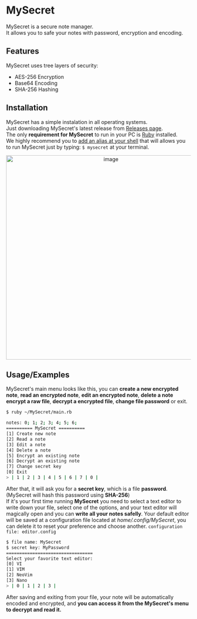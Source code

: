 
# MySecret  

MySecret is a secure note manager.<br>
It allows you to safe your notes with password, encryption and encoding.


## Features
MySecret uses tree layers of security:
- AES-256 Encryption
- Base64 Encoding
- SHA-256 Hashing


## Installation

MySecret has a simple instalation in all operating systems.<br>
Just downloading MySecret's latest release from [Releases page](https://github.com/FelipeFTN/MySecret/releases).<br>
The only **requirement for MySecret** to run in your PC is [Ruby](https://www.ruby-lang.org) installed.<br>
We highly recommend you to [add an alias at your shell](https://linuxize.com/post/how-to-create-bash-aliases/) that will allows you to run MySecret just by typing: `$ mysecret` at your terminal.
<div align="center">
<img width="556" alt="image" src="https://user-images.githubusercontent.com/80127749/210393450-cb1cd1ec-a0b3-4a8c-8ae1-0384240bd77c.png">
</div>



## Usage/Examples

MySecret's main menu looks like this, you can **create a new encrypted note**, **read an encrypted note**, **edit an encrypted note**, **delete a note** **encrypt a raw file**, **decrypt a encrypted file**, **change file password** or exit.
```bash
$ ruby ~/MySecret/main.rb

notes: 0; 1; 2; 3; 4; 5; 6; 
========== MySecret ==========
[1] Create new note
[2] Read a note
[3] Edit a note
[4] Delete a note
[5] Encrypt an existing note
[6] Decrypt an existing note
[7] Change secret key
[0] Exit
> | 1 | 2 | 3 | 4 | 5 | 6 | 7 | 0 |
```
After that, it will ask you for a **secret key**, which is a file **password**. (MySecret will hash this password using **SHA-256**)<br>
If it's your first time running **MySecret** you need to select a text editor to write down your file, select one of the options, and your text editor will magically open and you can **write all your notes safelly**.
Your default editor will be saved at a configuration file located at _home/.config/MySecret_, you can delete it to reset your preference and choose another. ```configuration file: editor.config```
```bash
$ file name: MySecret
$ secret key: MyPassword
=================================
Select your favorite text editor:
[0] VI
[1] VIM
[2] NeoVim
[3] Nano
> | 0 | 1 | 2 | 3 |
```
After saving and exiting from your file, your note will be automatically encoded and encrypted, and **you can access it from the MySecret's menu to decrypt and read it.**
